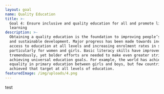 ```yaml
---
layout: goal
name: Quality Education
title: >-
  Goal 4: Ensure inclusive and quality education for all and promote lifelong
  learning
description: >-
  Obtaining a quality education is the foundation to improving people’s lives
  and sustainable development. Major progress has been made towards increasing
  access to education at all levels and increasing enrolment rates in schools
  particularly for women and girls. Basic literacy skills have improved
  tremendously, yet bolder efforts are needed to make even greater strides for
  achieving universal education goals. For example, the world has achieved
  equality in primary education between girls and boys, but few countries have
  achieved that target at all levels of education.
featuredImage: /img/uploads/4.png
---
```

test
